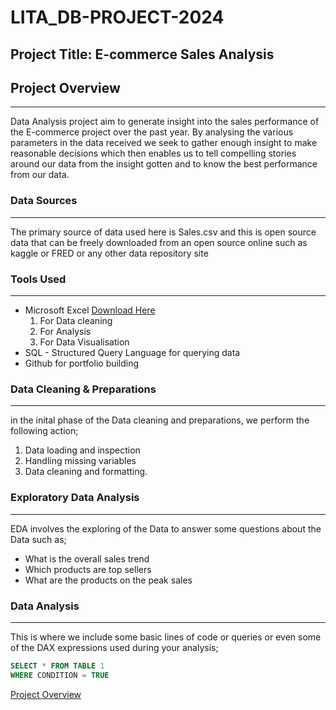 # LITA_DB-PROJECT-2024

## Project Title: E-commerce Sales Analysis

## Project Overview
---
Data Analysis project aim to generate insight into the sales performance of the E-commerce project over the past year. By analysing the various parameters in the data received we seek to gather enough insight to make reasonable decisions which then enables us to tell compelling stories around our data from the insight gotten and to know the best performance from our data.

### Data Sources
---
The primary source of data used here is Sales.csv and this is open  source data that can be freely downloaded from an open source online such as kaggle or FRED or any other data repository site


### Tools Used
---
- Microsoft Excel [Download Here](https://www.microsoft.com)
   1. For Data cleaning
   2. For Analysis
   3. For Data Visualisation
- SQL - Structured Query Language for querying data
- Github for portfolio building


### Data Cleaning & Preparations
---
in the inital phase of the Data cleaning and preparations, we perform the following action;
1. Data loading and inspection
2. Handling missing variables
3. Data cleaning and formatting.


### Exploratory Data Analysis
---
EDA involves the exploring of the Data to answer some questions about the Data such as;
- What is the overall sales trend
- Which products are top sellers
- What are the products on the peak sales

### Data Analysis
---
This is where we include some basic lines of code or queries or even some of the DAX expressions used during your analysis;

```SQL
SELECT * FROM TABLE 1
WHERE CONDITION = TRUE
```




[Project Overview](#project-overview)


